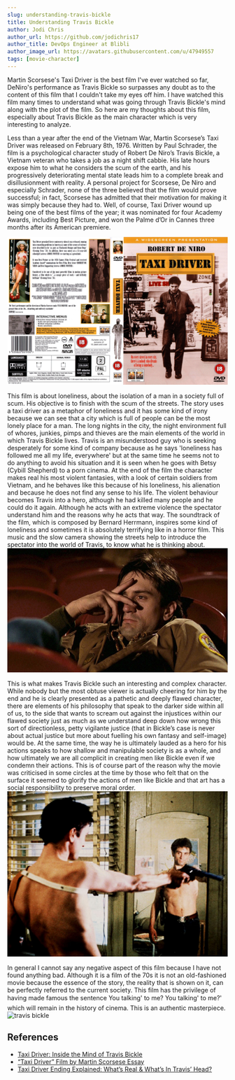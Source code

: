 ```yaml
---
slug: understanding-travis-bickle
title: Understanding Travis Bickle
author: Jodi Chris
author_url: https://github.com/jodichris17
author_title: DevOps Engineer at Blibli
author_image_url: https://avatars.githubusercontent.com/u/47949557
tags: [movie-character]
---
```


Martin Scorsese's Taxi Driver is the best film I've ever watched so far, DeNiro's performance as Travis Bickle so surpasses any doubt as to the content of this film that I couldn't take my eyes off him. I have watched this film many times to understand what was going through Travis Bickle's mind along with the plot of the film.  So here are my thoughts about this film, especially about Travis Bickle as the main character which is very interesting to analyze.

<!--truncate-->

Less than a year after the end of the Vietnam War, Martin Scorsese’s Taxi Driver was released on February 8th, 1976. Written by Paul Schrader, the film is a psychological character study of Robert De Niro’s Travis Bickle, a Vietnam veteran who takes a job as a night shift cabbie. His late hours expose him to what he considers the scum of the earth, and his progressively deteriorating mental state leads him to a complete break and disillusionment with reality. A personal project for Scorsese, De Niro and especially Schrader, none of the three believed that the film would prove successful; in fact, Scorsese has admitted that their motivation for making it was simply because they had to. Well, of course, Taxi Driver wound up being one of the best films of the year; it was nominated for four Academy Awards, including Best Picture, and won the Palme d’Or in Cannes three months after its American premiere.

![taxi driver](img/taxi-driver-cover.jpg)

This film is about loneliness, about the isolation of a man in a society full of scum. His objective is to finish with the scum of the streets. The story uses a taxi driver as a metaphor of loneliness and it has some kind of irony because we can see that a city which is full of people can be the most lonely place for a man. The long nights in the city, the night environment full of whores, junkies, pimps and thieves are the main elements of the world in which Travis Bickle lives. Travis is an misunderstood guy who is seeking desperately for some kind of company because as he says 'loneliness has followed me all my life, everywhere' but at the same time he seems not to do anything to avoid his situation and it is seen when he goes with Betsy (Cybill Shepherd) to a porn cinema. At the end of the film the character makes real his most violent fantasies, with a look of certain soldiers from Vietnam, and he behaves like this because of his loneliness, his alienation and because he does not find any sense to his life. The violent behaviour becomes Travis into a hero, although he had killed many people and he could do it again. Although he acts with an extreme violence the spectator understand him and the reasons why he acts that way. The soundtrack of the film, which is composed by Bernard Herrmann, inspires some kind of loneliness and sometimes it is absolutely terrifying like in a horror film. This music and the slow camera showing the streets help to introduce the spectator into the world of Travis, to know what he is thinking about.
![travis bickle](img/travis-bickle.jpg)

This is what makes Travis Bickle such an interesting and complex character. While nobody but the most obtuse viewer is actually cheering for him by the end and he is clearly presented as a pathetic and deeply flawed character, there are elements of his philosophy that speak to the darker side within all of us, to the side that wants to scream out against the injustices within our flawed society just as much as we understand deep down how wrong this sort of directionless, petty vigilante justice (that in Bickle’s case is never about actual justice but more about fuelling his own fantasy and self-image) would be. At the same time, the way he is ultimately lauded as a hero for his actions speaks to how shallow and manipulable society is as a whole, and how ultimately we are all complicit in creating men like Bickle even if we condemn their actions. This is of course part of the reason why the movie was criticised in some circles at the time by those who felt that on the surface it seemed to glorify the actions of men like Bickle and that art has a social responsibility to preserve moral order.
![travis bickle](img/travis-mirror.jpg)

In general I cannot say any negative aspect of this film because I have not found anything bad. Although it is a film of the 70s it is not an old-fashioned movie because the essence of the story, the reality that is shown on it, can be perfectly referred to the current society. This film has the privilege of having made famous the sentence You talking' to me? You talking' to me?' which will remain in the history of cinema. This is an authentic masterpiece.
![travis bickle](img/travis-end.avif)

## References

- [Taxi Driver: Inside the Mind of Travis Bickle](https://tilt.goombastomp.com/film/taxi-driver-and-inside-the-mind-of-travis-bickle/)
- [“Taxi Driver” Film by Martin Scorsese Essay ](https://ivypanda.com/essays/taxi-driver-film-by-martin-scorsese/)
- [Taxi Driver Ending Explained: What’s Real & What’s In Travis’ Head?](https://wechoiceblogger.com/taxi-driver-ending-explained-whats-real-whats-in-travis-head/)